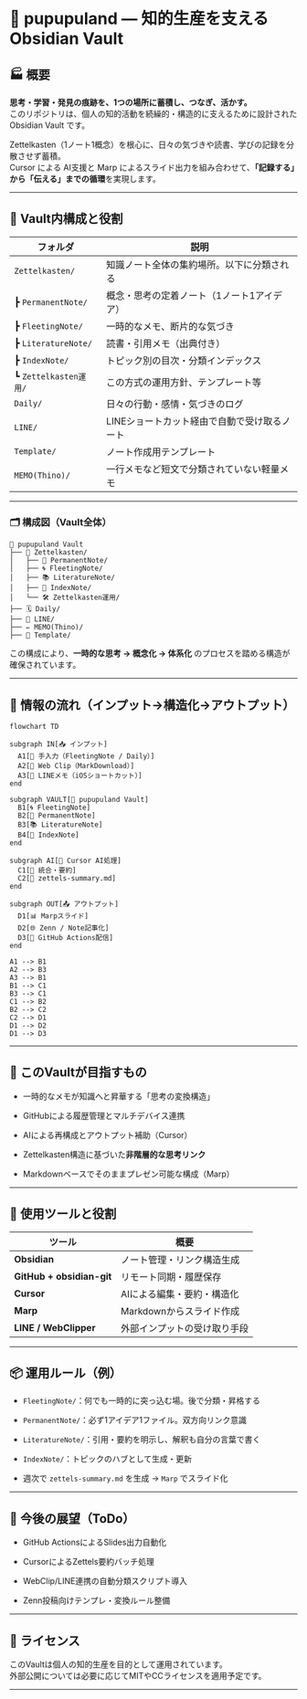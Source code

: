 # 🧠 pupupuland — 知的生産を支える Obsidian Vault

## 🏭 概要

**思考・学習・発見の痕跡を、1つの場所に蓄積し、つなぎ、活かす。**  
このリポジトリは、個人の知的活動を続繰的・構造的に支えるために設計された Obsidian Vault です。

Zettelkasten（1ノート1概念）を根心に、日々の気づきや読書、学びの記録を分散させず蓄積。  
Cursor による AI支援と Marp によるスライド出力を組み合わせて、**「記録する」から「伝える」までの循環**を実現します。

---

## 🧹 Vault内構成と役割

|フォルダ|説明|
|---|---|
|`Zettelkasten/`|知識ノート全体の集約場所。以下に分類される|
|┣ `PermanentNote/`|概念・思考の定着ノート（1ノート1アイデア）|
|┣ `FleetingNote/`|一時的なメモ、断片的な気づき|
|┣ `LiteratureNote/`|読書・引用メモ（出典付き）|
|┣ `IndexNote/`|トピック別の目次・分類インデックス|
|┗ `Zettelkasten運用/`|この方式の運用方針、テンプレート等|
|`Daily/`|日々の行動・感情・気づきのログ|
|`LINE/`|LINEショートカット経由で自動で受け取るノート|
|`Template/`|ノート作成用テンプレート|
|`MEMO(Thino)/`|一行メモなど短文で分類されていない軽量メモ|

---

### 🗂 構成図（Vault全体）

```tree
📁 pupupuland Vault
├── 🧠 Zettelkasten/
│   ├── 📄 PermanentNote/
│   ├── 🌀 FleetingNote/
│   ├── 📚 LiteratureNote/
│   ├── 📇 IndexNote/
│   └── 🛠 Zettelkasten運用/
├── 🗓 Daily/
├── 💬 LINE/
├── ✏️ MEMO(Thino)/
├── 🧰 Template/
```

この構成により、**一時的な思考 → 概念化 → 体系化** のプロセスを踏める構造が確保されています。

---

## 🔁 情報の流れ（インプット→構造化→アウトプット）

```mermaid
flowchart TD

subgraph IN[📥 インプット]
  A1[🧠 手入力（FleetingNote / Daily）]
  A2[🔖 Web Clip（MarkDownload）]
  A3[💬 LINEメモ（iOSショートカット）]
end

subgraph VAULT[📂 pupupuland Vault]
  B1[🌀 FleetingNote]
  B2[📄 PermanentNote]
  B3[📚 LiteratureNote]
  B4[📇 IndexNote]
end

subgraph AI[🤖 Cursor AI処理]
  C1[📎 統合・要約]
  C2[📑 zettels-summary.md]
end

subgraph OUT[📤 アウトプット]
  D1[📊 Marpスライド]
  D2[🌐 Zenn / Note記事化]
  D3[🔄 GitHub Actions配信]
end

A1 --> B1
A2 --> B3
A3 --> B1
B1 --> C1
B3 --> C1
C1 --> B2
B2 --> C2
C2 --> D1
D1 --> D2
D1 --> D3
```

---

## 🌟 このVaultが目指すもの

- 一時的なメモが知識へと昇華する「思考の変換構造」
    
- GitHubによる履歴管理とマルチデバイス連携
    
- AIによる再構成とアウトプット補助（Cursor）
    
- Zettelkasten構造に基づいた**非階層的な思考リンク**
    
- Markdownベースでそのままプレゼン可能な構成（Marp）
    

---

## 🔗 使用ツールと役割

|ツール|概要|
|---|---|
|**Obsidian**|ノート管理・リンク構造生成|
|**GitHub + obsidian-git**|リモート同期・履歴保存|
|**Cursor**|AIによる編集・要約・構造化|
|**Marp**|Markdownからスライド作成|
|**LINE / WebClipper**|外部インプットの受け取り手段|

---

## 📦 運用ルール（例）

- `FleetingNote/`：何でも一時的に突っ込む場。後で分類・昇格する
    
- `PermanentNote/`：必ず1アイデア1ファイル。双方向リンク意識
    
- `LiteratureNote/`：引用・要約を明示し、解釈も自分の言葉で書く
    
- `IndexNote/`：トピックのハブとして生成・更新
    
- 週次で `zettels-summary.md` を生成 → `Marp` でスライド化
    

---

## 🔭 今後の展望（ToDo）

- GitHub ActionsによるSlides出力自動化
    
- CursorによるZettels要約バッチ処理
    
- WebClip/LINE連携の自動分類スクリプト導入
    
- Zenn投稿向けテンプレ・変換ルール整備
    

---

## 📄 ライセンス

このVaultは個人の知的生産を目的として運用されています。  
外部公開については必要に応じてMITやCCライセンスを適用予定です。

---

